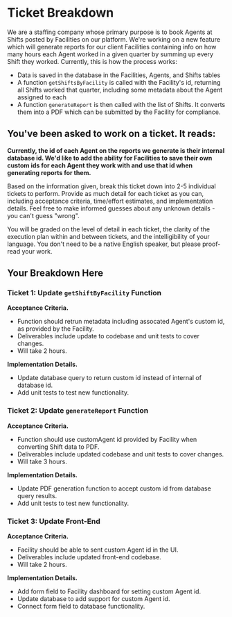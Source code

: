 # Ticket Breakdown
We are a staffing company whose primary purpose is to book Agents at Shifts posted by Facilities on our platform. We're working on a new feature which will generate reports for our client Facilities containing info on how many hours each Agent worked in a given quarter by summing up every Shift they worked. Currently, this is how the process works:

- Data is saved in the database in the Facilities, Agents, and Shifts tables
- A function `getShiftsByFacility` is called with the Facility's id, returning all Shifts worked that quarter, including some metadata about the Agent assigned to each
- A function `generateReport` is then called with the list of Shifts. It converts them into a PDF which can be submitted by the Facility for compliance.

## You've been asked to work on a ticket. It reads:

**Currently, the id of each Agent on the reports we generate is their internal database id. We'd like to add the ability for Facilities to save their own custom ids for each Agent they work with and use that id when generating reports for them.**


Based on the information given, break this ticket down into 2-5 individual tickets to perform. Provide as much detail for each ticket as you can, including acceptance criteria, time/effort estimates, and implementation details. Feel free to make informed guesses about any unknown details - you can't guess "wrong".


You will be graded on the level of detail in each ticket, the clarity of the execution plan within and between tickets, and the intelligibility of your language. You don't need to be a native English speaker, but please proof-read your work.

## Your Breakdown Here

### Ticket 1: Update `getShiftByFacility` Function

**Acceptance Criteria.**

- Function should retrun metadata including assocated Agent's custom id, as provided by the Facility.
- Deliverables include update to codebase and unit tests to cover changes.
- Will take 2 hours.

**Implementation Details.**
- Update database query to return custom id instead of internal of database id.
- Add unit tests to test new functionality.

### Ticket 2: Update `generateReport` Function

**Acceptance Criteria.**

- Function should use customAgent id provided by Facility when converting Shift data to PDF.
- Deliverables include updated codebase and unit tests to cover changes.
- Will take 3 hours.

**Implementation Details.**

- Update PDF generation function to accept custom id from database query results.
- Add unit tests to test new functionality.

### Ticket 3: Update Front-End

**Acceptance Criteria.**

- Facility should be able to sent custom Agent id in the UI.
- Deliverables include updated front-end codebase.
- Will take 2 hours.

**Implementation Details.**

- Add form field to Facility dashboard for setting custom Agent id.
- Update database to add support for custom Agent id.
- Connect form field to database functionality.